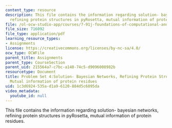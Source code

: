 ```yaml
---
content_type: resource
description: This file contains the information regarding solution- bayesian networks,
  refining protein structures in pyRosetta, mutual information of protein residues.
file: /ol-ocw-studio-app/courses/7-91j-foundations-of-computational-and-systems-biology-spring-2014/1c3d6924535ad1a96120884d5c6095da_MIT7_91JS14_pset4_ans.pdf
file_size: 716092
file_type: application/pdf
learning_resource_types:
- Assignments
license: https://creativecommons.org/licenses/by-nc-sa/4.0/
ocw_type: OCWFile
parent_title: Assignments
parent_type: CourseSection
parent_uid: 215564a7-c7bc-a140-74c5-d9096008982b
resourcetype: Document
title: Problem Set 4:Solution- Bayesian Networks, Refining Protein Structures in PyRosetta,
  Mutual information of protein residues
uid: 1c3d6924-535a-d1a9-6120-884d5c6095da
video_metadata:
  youtube_id: null
---
```

This file contains the information regarding solution- bayesian networks, refining protein structures in pyRosetta, mutual information of protein residues.